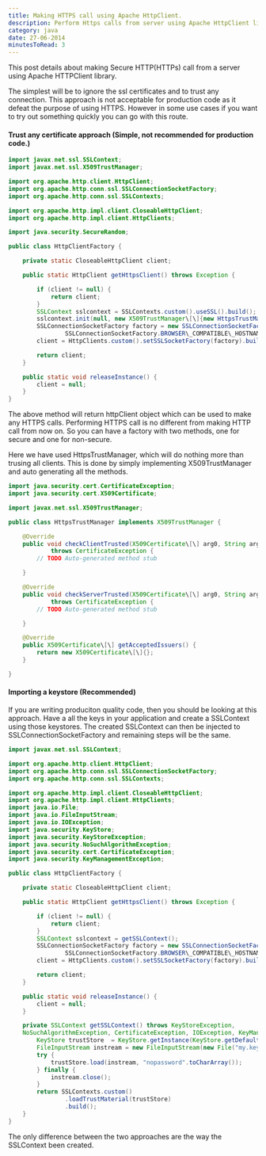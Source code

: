 ```yaml
---
title: Making HTTPS call using Apache HttpClient.
description: Perform Https calls from server using Apache HttpClient library.
category: java
date: 27-06-2014
minutesToRead: 3
---
```


This post details about making Secure HTTP(HTTPs) call from a server using Apache HTTPClient library.

The simplest will be to ignore the ssl certificates and to trust any connection. This approach is not acceptable for production code as it defeat the purpose of using HTTPS. However in some use cases if you want to try out something quickly you can go with this route.

#### Trust any certificate approach (Simple, not recommended for production code.)

```java
import javax.net.ssl.SSLContext;
import javax.net.ssl.X509TrustManager;

import org.apache.http.client.HttpClient;
import org.apache.http.conn.ssl.SSLConnectionSocketFactory;
import org.apache.http.conn.ssl.SSLContexts;

import org.apache.http.impl.client.CloseableHttpClient;
import org.apache.http.impl.client.HttpClients;

import java.security.SecureRandom;

public class HttpClientFactory {

    private static CloseableHttpClient client;

    public static HttpClient getHttpsClient() throws Exception {

        if (client != null) {
            return client;
        }
        SSLContext sslcontext = SSLContexts.custom().useSSL().build();
        sslcontext.init(null, new X509TrustManager\[\]{new HttpsTrustManager()}, new SecureRandom());
        SSLConnectionSocketFactory factory = new SSLConnectionSocketFactory(sslcontext,
                SSLConnectionSocketFactory.BROWSER\_COMPATIBLE\_HOSTNAME\_VERIFIER);
        client = HttpClients.custom().setSSLSocketFactory(factory).build();

        return client;
    }

    public static void releaseInstance() {
        client = null;
    }
}
```

The above method will return httpClient object which can be used to make any HTTPS calls. Performing HTTPS call is no different from making HTTP call from now on. So you can have a factory with two methods, one for secure and one for non-secure.

Here we have used HttpsTrustManager, which will do nothing more than trusing all clients. This is done by simply implementing X509TrustManager and auto generating all the methods.

```java
import java.security.cert.CertificateException;
import java.security.cert.X509Certificate;

import javax.net.ssl.X509TrustManager;

public class HttpsTrustManager implements X509TrustManager {

	@Override
	public void checkClientTrusted(X509Certificate\[\] arg0, String arg1)
			throws CertificateException {
		// TODO Auto-generated method stub

	}

	@Override
	public void checkServerTrusted(X509Certificate\[\] arg0, String arg1)
			throws CertificateException {
		// TODO Auto-generated method stub

	}

	@Override
	public X509Certificate\[\] getAcceptedIssuers() {
		return new X509Certificate\[\]{};
	}

}
```

#### Importing a keystore (Recommended)

If you are writing produciton quality code, then you should be looking at this approach. Have a all the keys in your application and create a SSLContext using those keystores. The created SSLContext can then be injected to SSLConnectionSocketFactory and remaining steps will be the same.

```java
import javax.net.ssl.SSLContext;

import org.apache.http.client.HttpClient;
import org.apache.http.conn.ssl.SSLConnectionSocketFactory;
import org.apache.http.conn.ssl.SSLContexts;

import org.apache.http.impl.client.CloseableHttpClient;
import org.apache.http.impl.client.HttpClients;
import java.io.File;
import java.io.FileInputStream;
import java.io.IOException;
import java.security.KeyStore;
import java.security.KeyStoreException;
import java.security.NoSuchAlgorithmException;
import java.security.cert.CertificateException;
import java.security.KeyManagementException;

public class HttpClientFactory {

    private static CloseableHttpClient client;

    public static HttpClient getHttpsClient() throws Exception {

        if (client != null) {
            return client;
        }
        SSLContext sslcontext = getSSLContext();
        SSLConnectionSocketFactory factory = new SSLConnectionSocketFactory(sslcontext,
                SSLConnectionSocketFactory.BROWSER\_COMPATIBLE\_HOSTNAME\_VERIFIER);
        client = HttpClients.custom().setSSLSocketFactory(factory).build();

        return client;
    }

    public static void releaseInstance() {
        client = null;
    }

    private SSLContext getSSLContext() throws KeyStoreException,
    NoSuchAlgorithmException, CertificateException, IOException, KeyManagementException {
        KeyStore trustStore  = KeyStore.getInstance(KeyStore.getDefaultType());
        FileInputStream instream = new FileInputStream(new File("my.keystore"));
        try {
            trustStore.load(instream, "nopassword".toCharArray());
        } finally {
            instream.close();
        }
        return SSLContexts.custom()
                .loadTrustMaterial(trustStore)
                .build();
    }
}
```

The only difference between the two approaches are the way the SSLContext been created.
